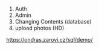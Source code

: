 1. Auth
2. Admin
3. Changing Contents (database)
4. upload photos (HD)

https://ondras.zarovi.cz/sql/demo/